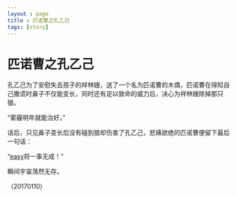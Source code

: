 ```yaml
---
layout : page
title : 匹诺曹之孔乙己
tags: [story]
---
```

# 匹诺曹之孔乙己

孔乙己为了安慰失去孩子的祥林嫂，送了一个名为匹诺曹的木偶，匹诺曹在得知自己撒谎时鼻子不仅能变长，同时还有足以致命的威力后，决心为祥林嫂除掉那只狼。

“雾霾明年就能治好。”

话后，只见鼻子变长后没有碰到狼却伤害了孔乙己，悲痛欲绝的匹诺曹便留下最后一句话：

“[easy](https://imfondof.github.io)将一事无成！”

瞬间宇宙荡然无存。



（20170110）
